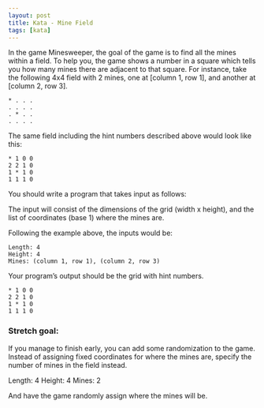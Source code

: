 ```yaml
---
layout: post
title: Kata - Mine Field
tags: [kata]
---
```


In the game Minesweeper, the goal of the game is to find all the mines within a field. To help you, the game shows a number in a square which tells you how many mines there are adjacent to that square. For instance, take the following 4x4 field with 2 mines, one at [column 1, row 1], and another at [column 2, row 3].

```
* . . .
. . . .
. * . .
. . . .
```

The same field including the hint numbers described above would look like this:

```
* 1 0 0
2 2 1 0
1 * 1 0
1 1 1 0
```

You should write a program that takes input as follows:

The input will consist of the dimensions of the grid (width x height), and the list of coordinates (base 1) where the mines are.

Following the example above, the inputs would be:

```
Length: 4
Height: 4
Mines: (column 1, row 1), (column 2, row 3)
```

Your program’s output should be the grid with hint numbers.

```
* 1 0 0
2 2 1 0
1 * 1 0
1 1 1 0
```

### Stretch goal:

If you manage to finish early, you can add some randomization to the game. Instead of assigning fixed coordinates for where the mines are, specify the number of mines in the field instead.

Length: 4
Height: 4
Mines: 2

And have the game randomly assign where the mines will be.
